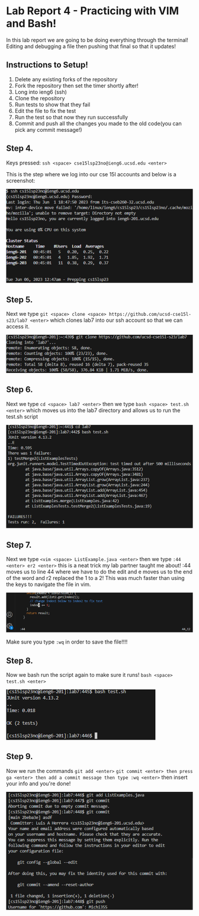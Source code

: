 # Lab Report 4 - Practicing with VIM and Bash!
In this lab report we are going to be doing everything through the terminal! Editing and debugging a file then pushing that final so that it updates!
## Instructions to Setup!
1. Delete any existing forks of the repository
2. Fork the repository then set the timer shortly after!
3. Long into ieng6 (ssh)
4. Clone the repository
5. Run tests to show that they fail
6. Edit the file to fix the test
7. Run the test so that now they run successfully 
8. Commit and push all the changes you made to the old code(you can pick any commit message!)
## Step 4.
Keys pressed: 
` ssh <space> cse15lsp23no@ieng6.ucsd.edu <enter> `

This is the step where we log into our cse 15l accounts and below is a screenshot:

![image](sshstep.png)

## Step 5.
Next we type 
` git <space> clone <space> https://github.com/ucsd-cse15l-s23/lab7 <enter> `
which clones lab7 into our ssh account so that we can access it.

![image](clonestep.png)

## Step 6.
Next we type
` cd <space> lab7 <enter> `
then we type
` bash <space> test.sh <enter> `
which moves us into the lab7 directory and allows us to run the test.sh script

![image](bashstep.png)

## Step 7.
Next we type 
` <vim <space> ListExample.java <enter> `
then we type 
` :44 <enter> er2 <enter> `
this is a neat trick my lab partner taught me about! :44 moves us to line 44 where we have to do the edit and e moves us to the end of the word and r2 replaced the 1 to a 2!
This was much faster than using the keys to navigate the file in vim.

![image](vimstep.png)

Make sure you type 
` :wq ` 
in order to save the file!!!!

## Step 8.
Now we bash run the script again to make sure it runs! 
` bash <space> test.sh <enter> `

![image](testran.png)

## Step 9.

Now we run the commands
` git add <enter> `
` git commit <enter> then press ga <enter> then add a commit message then type :wq <enter> `
then insert your info and you're done!
  
  ![image](gitdone.png)
